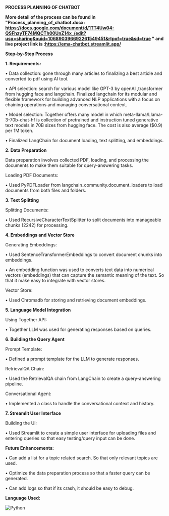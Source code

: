 **PROCESS PLANNING OF CHATBOT**

**More detail of the process can be found in "Process_planning_of_chatbot.docx: https://docs.google.com/document/d/1TT4Uw04-QSFhzyTF74MQCTh00UnZ14x_/edit?usp=sharing&ouid=106890396692261549451&rtpof=true&sd=true " and live project link is :https://ema-chatbot.streamlit.app/**
 
**Step-by-Step Process**

**1. Requirements:**

•	Data collection: gone through many articles to finalizing a best article and converted to pdf using AI tool.

•	API selection: search for various model like GPT-3 by openAI ,transformer from hugging face and langchain. Finalized langchain for its modular and flexible framework for building advanced NLP applications with a focus on chaining operations and managing conversational context.

•	Model selection: Together offers many model in which meta-llama/Llama-3-70b-chat-hf is collection of pretrained and instruction tuned generative text models in  70B sizes from hugging face. The cost is also average ($0.9) per 1M token.

•	Finalized LangChain for document loading, text splitting, and embeddings.

**2. Data Preparation**

Data preparation involves collected PDF, loading, and processing the documents to make them suitable for query-answering tasks.

Loading PDF Documents:

•	Used PyPDFLoader from langchain_community.document_loaders to load documents from both files and folders.

**3. Text Splitting**

Splitting Documents:

•	Used RecursiveCharacterTextSplitter to split documents into manageable chunks (2242) for processing.

**4. Embeddings and Vector Store**

Generating Embeddings:

•	Used SentenceTransformerEmbeddings to convert document chunks into embeddings.

•	An embedding function was used to converts text data into numerical vectors (embeddings) that can capture the semantic meaning of the text. So that it make easy to integrate with vector stores.

Vector Store:

•	Used Chromadb for storing and retrieving document embeddings.

**5. Language Model Integration**

Using Together API:

•	Together LLM was used for generating responses based on queries.

**6. Building the Query Agent**

Prompt Template:

•	Defined a prompt template for the LLM to generate responses.

RetrievalQA Chain:

•	Used the RetrievalQA chain from LangChain to create a query-answering pipeline.

Conversational Agent:

•	Implemented a class to handle the conversational context and history.

**7. Streamlit User Interface**

Building the UI:

•	Used Streamlit to create a simple user interface for uploading files and entering queries so that easy testing/query input can be done.

**Future Enhancements:**

•	Can add a list for a topic related search. So that only relevant topics are used.

•	Optimize the data preparation process so that a faster query can be generated.

•	Can add logs so that if its crash, it should be easy to debug.

**Language Used:**

![Python](https://img.shields.io/badge/Python-3776AB?style=for-the-badge&logo=python&logoColor=white)

